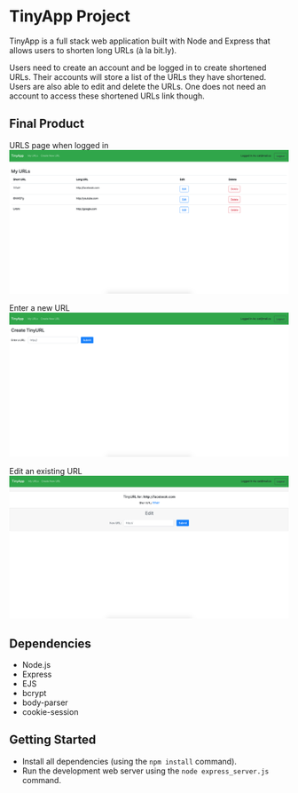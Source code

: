 # TinyApp Project

TinyApp is a full stack web application built with Node and Express that allows users to shorten long URLs (à la bit.ly).

Users need to create an account and be logged in to create shortened URLs. Their accounts will store a list of the URLs they have shortened. Users are also able to edit and delete the URLs. One does not need an account to access these shortened URLs link though.   

## Final Product
URLS page when logged in
!["Screenshot of URLS page when logged in"](https://github.com/cphung1/tinyapp/blob/master/docs/urls-page-logged.png)

Enter a new URL
!["Screenshot of new URL page"](https://github.com/cphung1/tinyapp/blob/master/docs/new-url.png)

Edit an existing URL
!["Screenshot of short page"](https://github.com/cphung1/tinyapp/blob/master/docs/edit-url.png)

## Dependencies

- Node.js
- Express
- EJS
- bcrypt
- body-parser
- cookie-session

## Getting Started

- Install all dependencies (using the `npm install` command).
- Run the development web server using the `node express_server.js` command.